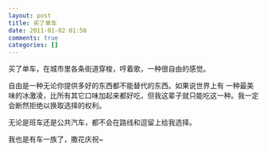 ```yaml
---
layout: post
title: 买了单车
date: 2011-01-02 01:58
comments: true
categories: []
---
```

买了单车，在城市里各条街道穿梭，哼着歌，一种很自由的感觉。

自由是一种无论你提供多好的东西都不能替代的东西。如果说世界上有 一种最美味的冰激凌，比所有其它口味加起来都好吃，但我这辈子就只能吃这一种。我一定会断然拒绝以换取选择的权利。

无论是班车还是公共汽车，都不会在路线和逗留上给我选择。

我也是有车一族了，撒花庆祝~
